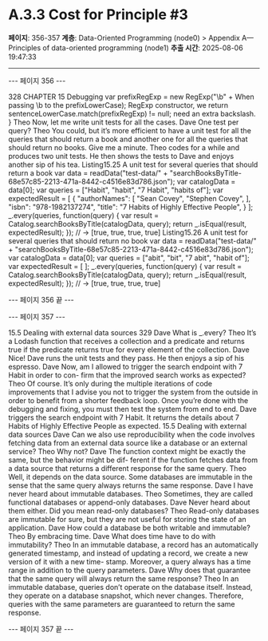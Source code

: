 # A.3.3 Cost for Principle #3

**페이지**: 356-357
**계층**: Data-Oriented Programming (node0) > Appendix A—Principles of data-oriented programming (node1)
**추출 시간**: 2025-08-06 19:47:33

---


--- 페이지 356 ---

328 CHAPTER 15 Debugging
var prefixRegExp = new RegExp("\\b" +
When passing \b to the
prefixLowerCase);
RegExp constructor, we
return sentenceLowerCase.match(prefixRegExp) != null; need an extra backslash.
}
Theo Now, let me write unit tests for all the cases.
Dave One test per query?
Theo You could, but it’s more efficient to have a unit test for all the queries that
should return a book and another one for all the queries that should return no
books. Give me a minute.
Theo codes for a while and produces two unit tests. He then shows the tests to Dave and
enjoys another sip of his tea.
Listing15.25 A unit test for several queries that should return a book
var data =
readData("test-data/" +
"searchBooksByTitle-68e57c85-2213-471a-8442-c4516e83d786.json");
var catalogData = data[0];
var queries = ["Habit", "habit", "7 Habit", "habits of"];
var expectedResult = [
{
"authorNames": [
"Sean Covey",
"Stephen Covey",
],
"isbn": "978-1982137274",
"title": "7 Habits of Highly Effective People",
}
];
_.every(queries, function(query) {
var result = Catalog.searchBooksByTitle(catalogData, query);
return _.isEqual(result, expectedResult);
});
// → [true, true, true, true]
Listing15.26 A unit test for several queries that should return no book
var data =
readData("test-data/" +
"searchBooksByTitle-68e57c85-2213-471a-8442-c4516e83d786.json");
var catalogData = data[0];
var queries = ["abit", "bit", "7 abit", "habit of"];
var expectedResult = [ ];
_.every(queries, function(query) {
var result = Catalog.searchBooksByTitle(catalogData, query);
return _.isEqual(result, expectedResult);
});
// → [true, true, true, true]

--- 페이지 356 끝 ---


--- 페이지 357 ---

15.5 Dealing with external data sources 329
Dave What is _.every?
Theo It’s a Lodash function that receives a collection and a predicate and returns
true if the predicate returns true for every element of the collection.
Dave Nice!
Dave runs the unit tests and they pass. He then enjoys a sip of his espresso.
Dave Now, am I allowed to trigger the search endpoint with 7 Habit in order to con-
firm that the improved search works as expected?
Theo Of course. It’s only during the multiple iterations of code improvements that I
advise you not to trigger the system from the outside in order to benefit from a
shorter feedback loop. Once you’re done with the debugging and fixing, you
must then test the system from end to end.
Dave triggers the search endpoint with 7 Habit. It returns the details about 7 Habits of
Highly Effective People as expected.
15.5 Dealing with external data sources
Dave Can we also use reproducibility when the code involves fetching data from an
external data source like a database or an external service?
Theo Why not?
Dave The function context might be exactly the same, but the behavior might be dif-
ferent if the function fetches data from a data source that returns a different
response for the same query.
Theo Well, it depends on the data source. Some databases are immutable in the
sense that the same query always returns the same response.
Dave I have never heard about immutable databases.
Theo Sometimes, they are called functional databases or append-only databases.
Dave Never heard about them either. Did you mean read-only databases?
Theo Read-only databases are immutable for sure, but they are not useful for storing
the state of an application.
Dave How could a database be both writable and immutable?
Theo By embracing time.
Dave What does time have to do with immutability?
Theo In an immutable database, a record has an automatically generated timestamp,
and instead of updating a record, we create a new version of it with a new time-
stamp. Moreover, a query always has a time range in addition to the query
parameters.
Dave Why does that guarantee that the same query will always return the same
response?
Theo In an immutable database, queries don’t operate on the database itself. Instead,
they operate on a database snapshot, which never changes. Therefore, queries
with the same parameters are guaranteed to return the same response.

--- 페이지 357 끝 ---
